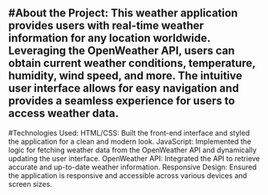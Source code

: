 #About the Project:
This weather application provides users with real-time weather information for any location worldwide. Leveraging the OpenWeather API, users can obtain current weather conditions, temperature, humidity, wind speed, and more. The intuitive user interface allows for easy navigation and provides a seamless experience for users to access weather data.
---
#Technologies Used:
HTML/CSS: Built the front-end interface and styled the application for a clean and modern look.
JavaScript: Implemented the logic for fetching weather data from the OpenWeather API and dynamically updating the user interface.
OpenWeather API: Integrated the API to retrieve accurate and up-to-date weather information.
Responsive Design: Ensured the application is responsive and accessible across various devices and screen sizes.
